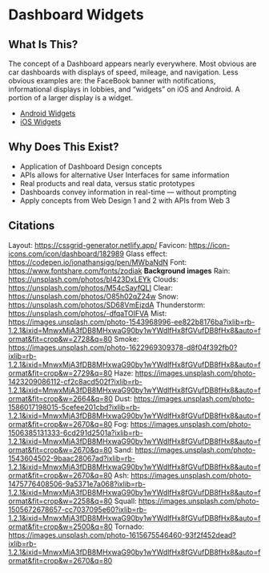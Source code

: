 # Dashboard Widgets

## What Is This?
The concept of a Dashboard appears nearly everywhere. Most obvious are car dashboards with displays of speed, mileage, and navigation. Less obvious examples are: the FaceBook banner with notifications, informational displays in lobbies, and “widgets” on iOS and Android. A portion of a larger display is a widget.

* [Android Widgets](https://developer.android.com/guide/topics/appwidgets/overview)
* [iOS Widgets](https://www.imore.com/widgets-ios-8-explained)

## Why Does This Exist?
* Application of Dashboard Design concepts
* APIs allows for alternative User Interfaces for same information
* Real products and real data, versus static prototypes
* Dashboards convey information in real-time — without prompting
* Apply concepts from Web Design 1 and 2 with APIs from Web 3

## Citations
Layout: https://cssgrid-generator.netlify.app/
Favicon: https://icon-icons.com/icon/dashboard/182989
Glass effect: https://codepen.io/jonathansigg/pen/MWbaNdN
Font: https://www.fontshare.com/fonts/zodiak
**Background images**
Rain: https://unsplash.com/photos/bI423DxLEYk
Clouds: https://unsplash.com/photos/M54cSayfQLI
Clear: https://unsplash.com/photos/O85h02qZ24w
Snow: https://unsplash.com/photos/SD68VmEjzdA
Thunderstorm: https://unsplash.com/photos/-dfqaTOIFVA
Mist: https://images.unsplash.com/photo-1543968996-ee822b8176ba?ixlib=rb-1.2.1&ixid=MnwxMjA3fDB8MHxwaG90by1wYWdlfHx8fGVufDB8fHx8&auto=format&fit=crop&w=2728&q=80
Smoke: https://images.unsplash.com/photo-1622969309378-d8f04f392fb0?ixlib=rb-1.2.1&ixid=MnwxMjA3fDB8MHxwaG90by1wYWdlfHx8fGVufDB8fHx8&auto=format&fit=crop&w=2729&q=80
Haze: https://images.unsplash.com/photo-1423209086112-cf2c8acd502f?ixlib=rb-1.2.1&ixid=MnwxMjA3fDB8MHxwaG90by1wYWdlfHx8fGVufDB8fHx8&auto=format&fit=crop&w=2664&q=80
Dust: https://images.unsplash.com/photo-1586017198015-5cefee201cbd?ixlib=rb-1.2.1&ixid=MnwxMjA3fDB8MHxwaG90by1wYWdlfHx8fGVufDB8fHx8&auto=format&fit=crop&w=2670&q=80
Fog: https://images.unsplash.com/photo-1506385131333-6cd291d2501a?ixlib=rb-1.2.1&ixid=MnwxMjA3fDB8MHxwaG90by1wYWdlfHx8fGVufDB8fHx8&auto=format&fit=crop&w=2670&q=80
Sand: https://images.unsplash.com/photo-1543604502-9baac28067ad?ixlib=rb-1.2.1&ixid=MnwxMjA3fDB8MHxwaG90by1wYWdlfHx8fGVufDB8fHx8&auto=format&fit=crop&w=2670&q=80
Ash: https://images.unsplash.com/photo-1475776408506-9a5371e7a068?ixlib=rb-1.2.1&ixid=MnwxMjA3fDB8MHxwaG90by1wYWdlfHx8fGVufDB8fHx8&auto=format&fit=crop&w=2258&q=80
Squall: https://images.unsplash.com/photo-1505672678657-cc7037095e60?ixlib=rb-1.2.1&ixid=MnwxMjA3fDB8MHxwaG90by1wYWdlfHx8fGVufDB8fHx8&auto=format&fit=crop&w=2500&q=80
Tornado: https://images.unsplash.com/photo-1615675546460-93f2f452dead?ixlib=rb-1.2.1&ixid=MnwxMjA3fDB8MHxwaG90by1wYWdlfHx8fGVufDB8fHx8&auto=format&fit=crop&w=2670&q=80